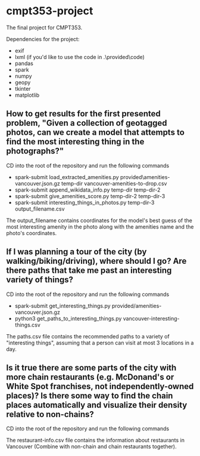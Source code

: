 # cmpt353-project

The final project for CMPT353.

Dependencies for the project:
- exif
- lxml (if you'd like to use the code in .\provided\code)
- pandas
- spark
- numpy
- geopy
- tkinter
- matplotlib

## How to get results for the first presented problem, "Given a collection of geotagged photos, can we create a model that attempts to find the most interesting thing in the photographs?"
CD into the root of the repository and run the following commands
- spark-submit load_extracted_amenities.py provided\amenities-vancouver.json.gz temp-dir vancouver-amenities-to-drop.csv
- spark-submit append_wikidata_info.py temp-dir temp-dir-2
- spark-submit give_amenities_score.py temp-dir-2 temp-dir-3
- spark-submit interesting_things_in_photos.py temp-dir-3 output_filename.csv

The output_filename contains coordinates for the model's best guess of the most interesting amenity in the photo along with the amenities name and the photo's coordinates.

## If I was planning a tour of the city (by walking/biking/driving), where should I go? Are there paths that take me past an interesting variety of things?
CD into the root of the repository and run the following commands
- spark-submit get_interesting_things.py provided/amenities-vancouver.json.gz
- python3 get_paths_to_interesting_things.py vancouver-interesting-things.csv

The paths.csv file contains the recommended paths to a variety of "interesting things", assuming that a person can visit at most 3 locations in a day.

## Is it true there are some parts of the city with more chain restaurants (e.g. McDonand's or White Spot franchises, not independently-owned places)? Is there some way to find the chain places automatically and visualize their density relative to non-chains?
CD into the root of the repository and run the following commands

The restaurant-info.csv file contains the information about restaurants in Vancouver (Combine with non-chain and chain restaurants together).